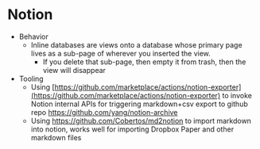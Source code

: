 # Notion

- Behavior
    - Inline databases are views onto a database whose primary page lives as a sub-page of wherever you inserted the view.
        - If you delete that sub-page, then empty it from trash, then the view will disappear
- Tooling
    - Using [https://github.com/marketplace/actions/notion-exporter](https://github.com/marketplace/actions/notion-exporter) to invoke Notion internal APIs for triggering markdown+csv export to github repo https://github.com/yang/notion-archive
    - Using https://github.com/Cobertos/md2notion to import markdown into notion, works well for importing Dropbox Paper and other markdown files